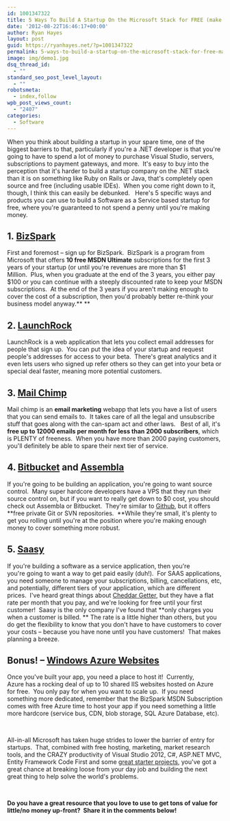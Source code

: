 ```yaml
---
id: 1001347322
title: 5 Ways To Build A Startup On the Microsoft Stack for FREE (make money before you spend any).
date: '2012-08-22T16:46:17+00:00'
author: Ryan Hayes
layout: post
guid: https://ryanhayes.net/?p=1001347322
permalink: 5-ways-to-build-a-startup-on-the-microsoft-stack-for-free-make-money-before-you-spend-any/
image: img/demo1.jpg
dsq_thread_id:
  - ""
standard_seo_post_level_layout:
  - ""
robotsmeta:
  - index,follow
wpb_post_views_count:
  - "2407"
categories:
  - Software
---
```

When you think about building a startup in your spare time, one of the biggest barriers to that, particularly if you're a .NET developer is that you're going to have to spend a lot of money to purchase Visual Studio, servers, subscriptions to payment gateways, and more.  It's easy to buy into the perception that it's harder to build a startup company on the .NET stack than it is on something like Ruby on Rails or Java, that's completely open source and free (including usable IDEs).  When you come right down to it, though, I think this can easily be debunked.   Here's 5 specific ways and products you can use to build a Software as a Service based startup for free, where you're guaranteed to not spend a penny until you're making money.<!--more-->

## 1. [BizSpark](https://www.bizspark.com)

First and foremost &#8211; sign up for BizSpark.  BizSpark is a program from Microsoft that offers **10 free MSDN Ultimate** subscriptions for the first 3 years of your startup (or until you're revenues are more than $1 Million.  Plus, when you graduate at the end of the 3 years, you either pay $100 or you can continue with a steeply discounted rate to keep your MSDN subscriptions.  At the end of the 3 years if you aren't making enough to cover the cost of a subscription, then you'd probably better re-think your business model anyway.** **

## 2. [LaunchRock](https://www.launchrock.com)

LaunchRock is a web application that lets you collect email addresses for people that sign up.  You can put the idea of your startup and request people's addresses for access to your beta.  There's great analytics and it even lets users who signed up refer others so they can get into your beta or special deal faster, meaning more potential customers.

## 3. [Mail Chimp](https://www.mailchimp.com)

Mail chimp is an **email marketing** webapp that lets you have a list of users that you can send emails to.  It takes care of all the legal and unsubscribe stuff that goes along with the can-spam act and other laws.   Best of all, it's **free up to 12000 emails per month for less than 2000 subscribers**, which is PLENTY of freeness.  When you have more than 2000 paying customers, you'll definitely be able to spare their next tier of service.

## 4. [Bitbucket](https://bitbucket.org) and [Assembla](https://www.assembla.com)

If you're going to be building an application, you're going to want source control.  Many super hardcore developers have a VPS that they run their source control on, but if you want to really get down to $0 cost, you should check out Assembla or Bitbucket.  They're similar to [Github](https://github.com), but it offers **free private Git or SVN repositories.  **While they're small, it's plenty to get you rolling until you're at the position where you're making enough money to cover something more robust.

## 5. [Saasy](https://saasy.com/)

If you're building a software as a service application, then you're you're going to want a way to get paid easily (duh!).  For SAAS applications, you need someone to manage your subscriptions, billing, cancellations, etc, and potentially, different tiers of your application, which are different prices.  I've heard great things about [Cheddar Getter](https://cheddargetter.com), but they have a flat rate per month that you pay, and we're looking for free until your first customer!  Saasy is the only company I've found that **only charges you when a customer is billed. ** The rate is a little higher than others, but you do get the flexibility to know that you don't have to have customers to cover your costs &#8211; because you have none until you have customers!  That makes planning a breeze.

## Bonus! &#8211; [Windows Azure Websites](https://www.windowsazure.com/en-us/)

Once you've built your app, you need a place to host it!  Currently, Azure has a rocking deal of up to 10 shared IIS websites hosted on Azure for free.  You only pay for when you want to scale up.  If you need something more dedicated, remember that the BizSpark MSDN Subscription comes with free Azure time to host your app if you need something a little more hardcore (service bus, CDN, blob storage, SQL Azure Database, etc).

&nbsp;

All-in-all Microsoft has taken huge strides to lower the barrier of entry for startups.  That, combined with free hosting, marketing, market research tools, and the CRAZY productivity of Visual Studio 2012, C#, ASP.NET MVC, Entity Framework Code First and some [great starter projects](https://ryanhayes.net/blog/shoelacemvc-open-source-asp-net-mvc-3-starter-project-for-build/), you've got a great chance at breaking loose from your day job and building the next great thing to help solve the world's problems.

&nbsp;

**Do you have a great resource that you love to use to get tons of value for little/no money up-front?  Share it in the comments below!**

&nbsp;

&nbsp;

&nbsp;

&nbsp;

&nbsp;

&nbsp;

&nbsp;
